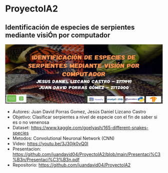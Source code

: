 # ProyectoIA2
## Identificación de especies de serpientes mediante visiÓn por computador

![Alt text](/Banner/bannerIA2.PNG)

- Autores: Juan David Porras Gomez, Jesús Daniel Lizcano Castro
- Objetivo: Clasificar serpientes a nivel de especie con el fin de saber si es o no venenosa
- Dataset: https://www.kaggle.com/goelyash/165-different-snakes-species
- Metodos: Convolutional Neuronal Network (CNN)
- Video: https://youtu.be/3J30jk0vQ0I
- Presentacion: https://github.com/juandavid04/ProyectoIA2/blob/main/Presentaci%C3%B3n/Presentaci%C3%B3n.pdf
- Repositorio: https://github.com/juandavid04/ProyectoIA2
